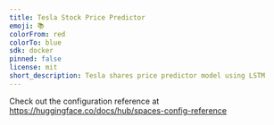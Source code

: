 ```yaml
---
title: Tesla Stock Price Predictor
emoji: 📚
colorFrom: red
colorTo: blue
sdk: docker
pinned: false
license: mit
short_description: Tesla shares price predictor model using LSTM
---
```


Check out the configuration reference at https://huggingface.co/docs/hub/spaces-config-reference
